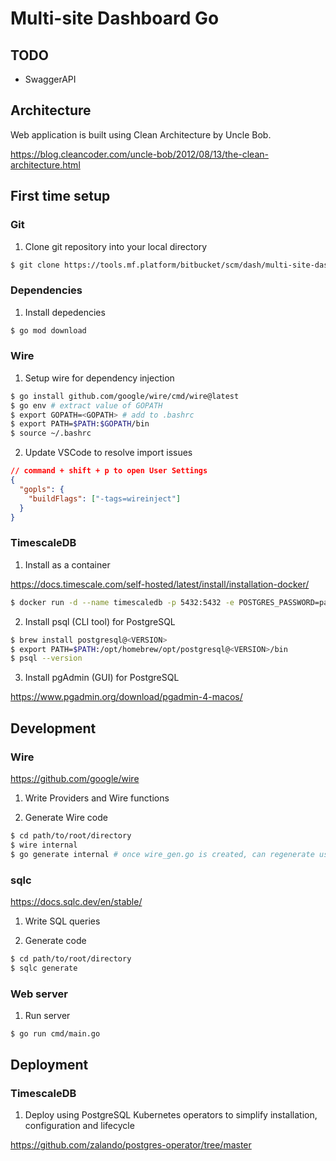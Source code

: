 # Multi-site Dashboard Go

## TODO

- SwaggerAPI

## Architecture

Web application is built using Clean Architecture by Uncle Bob.

https://blog.cleancoder.com/uncle-bob/2012/08/13/the-clean-architecture.html

## First time setup

### Git

1. Clone git repository into your local directory

```sh
$ git clone https://tools.mf.platform/bitbucket/scm/dash/multi-site-dashboard-go.git
```

### Dependencies

1. Install depedencies

```sh
$ go mod download
```

### Wire

1. Setup wire for dependency injection

```sh
$ go install github.com/google/wire/cmd/wire@latest
$ go env # extract value of GOPATH
$ export GOPATH=<GOPATH> # add to .bashrc
$ export PATH=$PATH:$GOPATH/bin
$ source ~/.bashrc
```

2. Update VSCode to resolve import issues

```json
// command + shift + p to open User Settings
{
  "gopls": {
    "buildFlags": ["-tags=wireinject"]
  }
}
```

### TimescaleDB

1. Install as a container

https://docs.timescale.com/self-hosted/latest/install/installation-docker/

```sh
$ docker run -d --name timescaledb -p 5432:5432 -e POSTGRES_PASSWORD=password timescale/timescaledb-ha:pg16
```

2. Install psql (CLI tool) for PostgreSQL

```sh
$ brew install postgresql@<VERSION>
$ export PATH=$PATH:/opt/homebrew/opt/postgresql@<VERSION>/bin
$ psql --version
```

3. Install pgAdmin (GUI) for PostgreSQL

https://www.pgadmin.org/download/pgadmin-4-macos/

## Development

### Wire

https://github.com/google/wire

1. Write Providers and Wire functions

2. Generate Wire code

```sh
$ cd path/to/root/directory
$ wire internal
$ go generate internal # once wire_gen.go is created, can regenerate using this
```

### sqlc

https://docs.sqlc.dev/en/stable/

1. Write SQL queries

2. Generate code

```sh
$ cd path/to/root/directory
$ sqlc generate
```

### Web server

1. Run server

```sh
$ go run cmd/main.go
```

## Deployment

### TimescaleDB

1. Deploy using PostgreSQL Kubernetes operators to simplify installation, configuration and lifecycle

https://github.com/zalando/postgres-operator/tree/master
